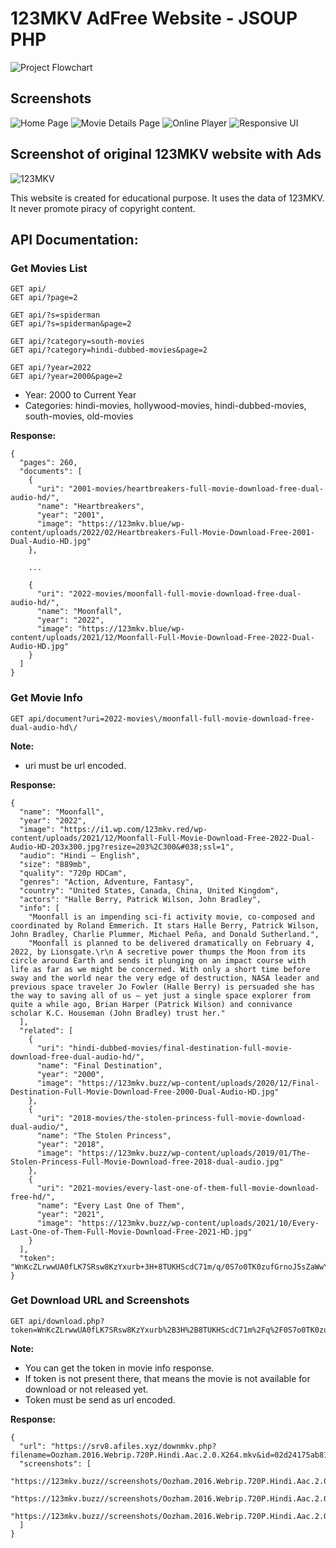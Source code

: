 # 123MKV AdFree Website - JSOUP PHP


![Project Flowchart](./output_images/flow.png)


## Screenshots


![Home Page](./output_images/2022-02-28-114532.png)
![Movie Details Page](./output_images/2022-02-28-114705.png)
![Online Player](./output_images/2022-02-28-115004.png)
![Responsive UI](./output_images/2022-02-28-115205.png)

## Screenshot of original 123MKV website with Ads

![123MKV](./output_images/123mkv.png)


This website is created for educational purpose. It uses the data of 123MKV. It never promote piracy of copyright content.

## API Documentation:

### Get Movies List

```
GET api/
GET api/?page=2

GET api/?s=spiderman
GET api/?s=spiderman&page=2

GET api/?category=south-movies
GET api/?category=hindi-dubbed-movies&page=2

GET api/?year=2022
GET api/?year=2000&page=2

```
- Year: 2000 to Current Year
- Categories: hindi-movies, hollywood-movies, hindi-dubbed-movies, south-movies, old-movies

**Response:**
```
{
  "pages": 260,
  "documents": [
    {
      "uri": "2001-movies/heartbreakers-full-movie-download-free-dual-audio-hd/",
      "name": "Heartbreakers",
      "year": "2001",
      "image": "https://123mkv.blue/wp-content/uploads/2022/02/Heartbreakers-Full-Movie-Download-Free-2001-Dual-Audio-HD.jpg"
    },
    
    ...

    {
      "uri": "2022-movies/moonfall-full-movie-download-free-dual-audio-hd/",
      "name": "Moonfall",
      "year": "2022",
      "image": "https://123mkv.blue/wp-content/uploads/2021/12/Moonfall-Full-Movie-Download-Free-2022-Dual-Audio-HD.jpg"
    }
  ]
}
```
### Get Movie Info

```
GET api/document?uri=2022-movies\/moonfall-full-movie-download-free-dual-audio-hd\/
```
**Note:**
- uri must be url encoded.

**Response:**
```
{
  "name": "Moonfall",
  "year": "2022",
  "image": "https://i1.wp.com/123mkv.red/wp-content/uploads/2021/12/Moonfall-Full-Movie-Download-Free-2022-Dual-Audio-HD-203x300.jpg?resize=203%2C300&#038;ssl=1",
  "audio": "Hindi – English",
  "size": "889mb",
  "quality": "720p HDCam",
  "genres": "Action, Adventure, Fantasy",
  "country": "United States, Canada, China, United Kingdom",
  "actors": "Halle Berry, Patrick Wilson, John Bradley",
  "info": [
    "Moonfall is an impending sci-fi activity movie, co-composed and coordinated by Roland Emmerich. It stars Halle Berry, Patrick Wilson, John Bradley, Charlie Plummer, Michael Peña, and Donald Sutherland.",
    "Moonfall is planned to be delivered dramatically on February 4, 2022, by Lionsgate.\r\n A secretive power thumps the Moon from its circle around Earth and sends it plunging on an impact course with life as far as we might be concerned. With only a short time before sway and the world near the very edge of destruction, NASA leader and previous space traveler Jo Fowler (Halle Berry) is persuaded she has the way to saving all of us – yet just a single space explorer from quite a while ago, Brian Harper (Patrick Wilson) and connivance scholar K.C. Houseman (John Bradley) trust her."
  ],
  "related": [
    {
      "uri": "hindi-dubbed-movies/final-destination-full-movie-download-free-dual-audio-hd/",
      "name": "Final Destination",
      "year": "2000",
      "image": "https://123mkv.buzz/wp-content/uploads/2020/12/Final-Destination-Full-Movie-Download-Free-2000-Dual-Audio-HD.jpg"
    },
    {
      "uri": "2018-movies/the-stolen-princess-full-movie-download-dual-audio/",
      "name": "The Stolen Princess",
      "year": "2018",
      "image": "https://123mkv.buzz/wp-content/uploads/2019/01/The-Stolen-Princess-Full-Movie-Download-free-2018-dual-audio.jpg"
    },
    {
      "uri": "2021-movies/every-last-one-of-them-full-movie-download-free-hd/",
      "name": "Every Last One of Them",
      "year": "2021",
      "image": "https://123mkv.buzz/wp-content/uploads/2021/10/Every-Last-One-of-Them-Full-Movie-Download-Free-2021-HD.jpg"
    }
  ],
  "token": "WnKcZLrwwUA0fLK7SRsw8KzYxurb+3H+8TUKHScdC71m/q/0S7o0TK0zufGrnoJ5sZaWwYoZx12iFsD8Qcs5kg42lVGh/j50LtSZiDSHpPFPFLQiiqU9YZPLbblR1aci"
}
```
### Get Download URL and Screenshots

```
GET api/download.php?token=WnKcZLrwwUA0fLK7SRsw8KzYxurb%2B3H%2B8TUKHScdC71m%2Fq%2F0S7o0TK0zufGrnoJ5sZaWwYoZx12iFsD8Qcs5kg42lVGh%2Fj50LtSZiDSHpPFPFLQiiqU9YZPLbblR1aci
```
**Note:** 
- You can get the token in movie info response.
- If token is not present there, that means the movie is not available for download or not released yet.
- Token must be send as url encoded.

**Response:**
```
{
  "url": "https://srv8.afiles.xyz/downmkv.php?filename=Oozham.2016.Webrip.720P.Hindi.Aac.2.0.X264.mkv&id=02d24175ab81e0b17721c858e5dcdaa5&key=1646071483",
  "screenshots": [
    "https://123mkv.buzz//screenshots/Oozham.2016.Webrip.720P.Hindi.Aac.2.0.X264.mkv%201%20(1).jpg",
    "https://123mkv.buzz//screenshots/Oozham.2016.Webrip.720P.Hindi.Aac.2.0.X264.mkv%201%20(2).jpg",
    "https://123mkv.buzz//screenshots/Oozham.2016.Webrip.720P.Hindi.Aac.2.0.X264.mkv%201%20(3).jpg"
  ]
}
```